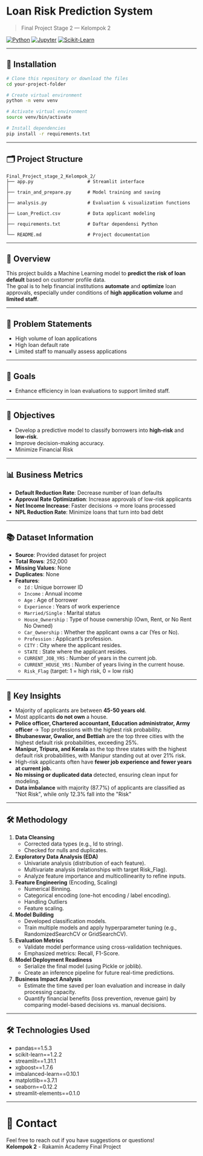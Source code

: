 
# Loan Risk Prediction System 
> Final Project Stage 2 — Kelompok 2

[![Python](https://img.shields.io/badge/Python-3.9+-blue.svg)](https://www.python.org/)
[![Jupyter](https://img.shields.io/badge/Jupyter-Notebook-orange.svg)](https://jupyter.org/)
[![Scikit-Learn](https://img.shields.io/badge/Scikit--Learn-ML-yellow.svg)](https://scikit-learn.org/stable/)

---
## 🧰 Installation
```bash
# Clone this repository or download the files
cd your-project-folder

# Create virtual environment
python -m venv venv

# Activate virtual environment
source venv/bin/activate 

# Install dependencies
pip install -r requirements.txt
```

---

## 🗂 Project Structure
```plaintext
Final_Project_stage_2_Kelompok_2/
├── app.py                    # Streamlit interface
│
├── train_and_prepare.py      # Model training and saving
│
├── analysis.py               # Evaluation & visualization functions
│
├── Loan_Predict.csv          # Data applicant modeling
│
├── requirements.txt          # Daftar dependensi Python
│
└── README.md                 # Project documentation

```

---

## 📌 Overview
This project builds a Machine Learning model to **predict the risk of loan default** based on customer profile data.  
The goal is to help financial institutions **automate** and **optimize** loan approvals, especially under conditions of **high application volume** and **limited staff**.

---

## 💬 Problem Statements
- High volume of loan applications
- High loan default rate
- Limited staff to manually assess applications

---
## 🎯 Goals
- Enhance efficiency in loan evaluations to support limited staff.

---
  
## 🎯 Objectives
- Develop a predictive model to classify borrowers into **high-risk** and **low-risk**.
- Improve decision-making accuracy.
- Minimize Financial Risk

---

## 📊 Business Metrics
- **Default Reduction Rate**: Decrease number of loan defaults
- **Approval Rate Optimization**: Increase approvals of low-risk applicants
- **Net Income Increase**: Faster decisions → more loans processed
- **NPL Reduction Rate**: Minimize loans that turn into bad debt

---

## 📚 Dataset Information
- **Source**: Provided dataset for project
- **Total Rows**: 252,000
- **Missing Values**: None
- **Duplicates**: None
- **Features**:
  - `Id` : Unique borrower ID
  - `Income` : Annual income 
  - `Age` : Age of borrower
  - `Experience` : Years of work experience
  - `Married/Single` : Marital status
  - `House_Ownership` : Type of house ownership (Own, Rent, or No Rent No Owned)
  - `Car_Ownership` : Whether the applicant owns a car (Yes or No).
  - `Profession` : Applicant’s profession.
  - `CITY` : City where the applicant resides.
  - `STATE` : State where the applicant resides.
  - `CURRENT_JOB_YRS` : Number of years in the current job.
  - `CURRENT_HOUSE_YRS` : Number of years living in the current house.
  - `Risk_Flag` (target: 1 = high risk, 0 = low risk)

---

## 🔎 Key Insights
- Majority of applicants are between **45-50 years old**.
- Most applicants **do not own** a house.
- **Police officer, Chartered accountant, Education administrator, Army officer** → Top professions with the highest risk probability.
- **Bhubaneswar, Gwalior, and Bettiah** are the top three cities with the highest default risk probabilities, exceeding 25%.
- **Manipur, Tripura, and Kerala** as the top three states with the highest default risk probabilities, with Manipur standing out at over 21% risk.
- High-risk applicants often have **fewer job experience and fewer years at current job.**
- **No missing or duplicated data** detected, ensuring clean input for modeling.
- **Data imbalance** with majority (87.7%) of applicants are classified as "Not Risk", while only 12.3% fall into the "Risk"

---

## 🛠️ Methodology
1. **Data Cleansing**
   - Corrected data types (e.g., Id to string).
   - Checked for nulls and duplicates.
2. **Exploratory Data Analysis (EDA)**
   - Univariate analysis (distribution of each feature).
   - Multivariate analysis (relationships with target Risk_Flag).
   - Analyze feature importance and multicollinearity to refine inputs.
3. **Feature Engineering** (Encoding, Scaling)
   - Numerical Binning.
   - Categorical encoding (one-hot encoding / label encoding).
   - Handling Outliers
   - Feature scaling.
4. **Model Building** 
   - Developed classification models.
   - Train multiple models and apply hyperparameter tuning (e.g., RandomizedSearchCV or GridSearchCV).
5. **Evaluation Metrics**
    - Validate model performance using cross-validation techniques.
    - Emphasized metrics: Recall, F1-Score.
6. **Model Deployment Readiness**
    - Serialize the final model (using Pickle or joblib).
    - Create an inference pipeline for future real-time predictions.
7. **Business Impact Analysis**
    - Estimate the time saved per loan evaluation and increase in daily processing capacity.
    - Quantify financial benefits (loss prevention, revenue gain) by comparing model-based decisions vs. manual decisions.

---

## 🛠 Technologies Used
- pandas==1.5.3  
- scikit-learn==1.2.2
- streamlit==1.31.1
- xgboost==1.7.6
- imbalanced-learn==0.10.1
- matplotlib==3.7.1
- seaborn==0.12.2
- streamlit-elements==0.1.0

---

# 📩 Contact
Feel free to reach out if you have suggestions or questions!  
**Kelompok 2** - Rakamin Academy Final Project
